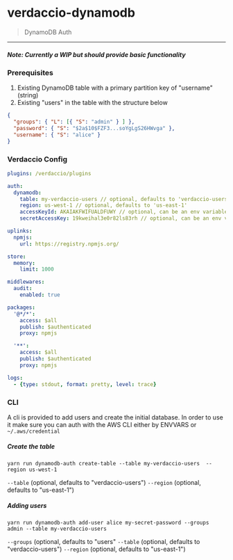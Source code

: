 # verdaccio-dynamodb

> DynamoDB Auth

---

##### Note: Currently a WIP but should provide basic functionality


### Prerequisites
1. Existing DynamoDB table with a primary partition key of "username" (string)
2. Existing "users" in the table with the structure below

```json
{
  "groups": { "L": [{ "S": "admin" } ] },
  "password": { "S": "$2a$10$FZF3...soYgLgS26HWvga" },
  "username": { "S": "alice" }
}
```

### Verdaccio Config

```yaml
plugins: /verdaccio/plugins

auth:
  dynamodb:
    table: my-verdaccio-users // optional, defaults to 'verdaccio-users'
    region: us-west-1 // optional, defaults to 'us-east-1'
    accessKeyId: AKAIAKFWIFUALDFUWY // optional, can be an env variable or assumed from a role
    secretAccessKey: 19kweihal3e0r82ls83rh // optional, can be an env variable or assumed from a role

uplinks:
  npmjs:
    url: https://registry.npmjs.org/

store:
  memory:
    limit: 1000

middlewares:
  audit:
    enabled: true

packages:
  '@*/*':
    access: $all
    publish: $authenticated
    proxy: npmjs

  '**':
    access: $all
    publish: $authenticated
    proxy: npmjs

logs:
  - {type: stdout, format: pretty, level: trace}
```

### CLI

A cli is provided to add users and create the initial database.  In order to use it make sure you can auth with the AWS CLI either by ENVVARS or ` ~/.aws/credential`

##### Create the table

`yarn run dynamodb-auth create-table --table my-verdaccio-users  --region us-west-1`

`--table` (optional, defaults to "verdaccio-users")
`--region` (optional, defaults to "us-east-1")

##### Adding users

`yarn run dynamodb-auth add-user alice my-secret-password --groups admin --table my-verdaccio-users`

`--groups` (optional, defaults to "users"
`--table` (optional, defaults to "verdaccio-users")
`--region` (optional, defaults to "us-east-1")
